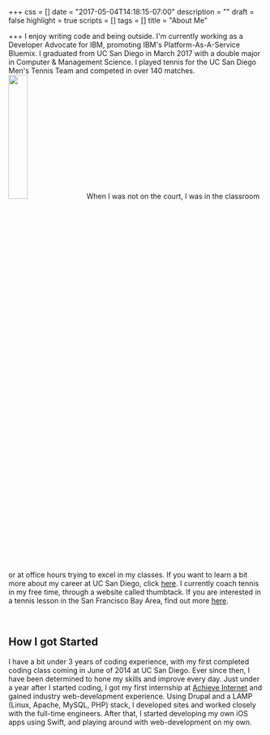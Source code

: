 +++
css = []
date = "2017-05-04T14:18:15-07:00"
description = ""
draft = false
highlight = true
scripts = []
tags = []
title = "About Me"

+++
I enjoy writing code and being outside. I'm currently working as a Developer Advocate
for IBM, promoting IBM's Platform-As-A-Service Bluemix. I graduated from UC San Diego in
March 2017 with a double major in Computer & Management Science. I played tennis for the UC San Diego Men's Tennis Team and competed in over 140 matches.<img src="../../img/tennis.jpg" class="thumbnail pull-right" style="width:25%; min-width: 150px">
When I was not on the court, I was in the classroom or at office hours trying to excel in my classes. If you want to learn a bit more about my career at UC San Diego, click <a href="http://www.ucsdtritons.com/ViewArticle.dbml?SPSID=29969&SPID=2345&DB_LANG=C&DB_OEM_ID=5800&ATCLID=205339742&Q_SEASON=2015">here</a>. I currently coach tennis in my free time, through a website called thumbtack. If you are interested in a tennis lesson in the San Francisco Bay Area, find out more <a href="https://www.thumbtack.com/profile/services/iN8o90R69kXLCg">here</a>.

<br>
<h2 id="start">How I got Started</h2>
 I have a bit under 3 years of coding experience, with my first completed coding class coming in June of 2014 at UC San Diego. Ever since then, I have been determined to hone my skills and improve every day. Just under a year after I started coding, I got my first internship at
<a href="https://www.achieveinternet.com/">Achieve Internet</a> and gained industry web-development experience. Using Drupal and a LAMP (Linux, Apache, MySQL, PHP) stack, I developed sites and worked closely with the full-time engineers. After that, I started developing my own iOS apps using Swift, and playing around with web-development on my own.
